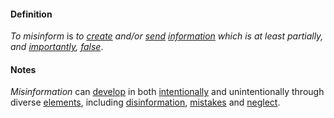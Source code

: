#### Definition

*To misinform* is *to [create](https://github.com/gcassel/Modular-Organization-Terminology/blob/master/terms/create.md) and/or [send](https://github.com/gcassel/Modular-Organization-Terminology/blob/master/terms/send.md) [information](https://github.com/gcassel/Modular-Organization-Terminology/blob/master/terms/information.md) which is at least partially, and [importantly](https://github.com/gcassel/Modular-Organization-Terminology/blob/master/terms/importance.md), [false](https://github.com/gcassel/Modular-Organization-Terminology/blob/master/terms/false.md)*.
		
#### Notes  

*Misinformation* can [develop](https://github.com/gcassel/Modular-Organization-Terminology/blob/master/terms/develop.md) in both [intentionally](https://github.com/gcassel/Modular-Organization-Terminology/blob/master/terms/intend.md) and unintentionally through diverse [elements](https://github.com/gcassel/Modular-Organization-Terminology/blob/master/terms/element.md), including [disinformation](https://github.com/gcassel/Modular-Organization-Terminology/blob/master/terms/disinform.md), [mistakes](https://github.com/gcassel/Modular-Organization-Terminology/blob/master/terms/mistake.md) and [neglect](https://github.com/gcassel/Modular-Organization-Terminology/blob/master/terms/neglect.md).
